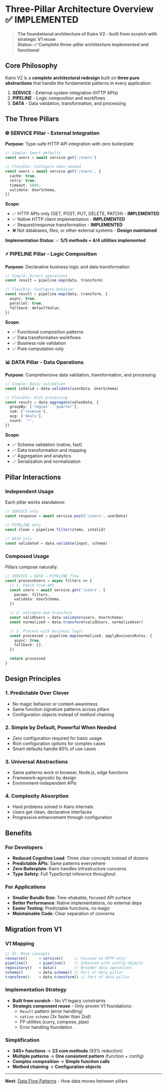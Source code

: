 # Three-Pillar Architecture Overview ✅ IMPLEMENTED

> **The foundational architecture of Kairo V2 - built from scratch with strategic V1 reuse**  
> **Status: ✅ Complete three-pillar architecture implemented and functional**

## Core Philosophy

Kairo V2 is a **complete architectural redesign** built on **three pure abstractions** that handle the fundamental patterns in every application:

1. **SERVICE** - External system integration (HTTP APIs)
2. **PIPELINE** - Logic composition and workflows
3. **DATA** - Data validation, transformation, and processing

## The Three Pillars

### 🌐 SERVICE Pillar - External Integration

**Purpose**: Type-safe HTTP API integration with zero boilerplate

```typescript
// Simple: Smart defaults
const users = await service.get('/users')

// Flexible: Configure when needed
const users = await service.get('/users', {
  cache: true,
  retry: true,
  timeout: 5000,
  validate: UserSchema,
})
```

**Scope**:

- ✅ HTTP APIs only (GET, POST, PUT, DELETE, PATCH) - **IMPLEMENTED**
- ✅ Native HTTP client implementation - **IMPLEMENTED**
- ✅ Request/response transformation - **IMPLEMENTED**
- ❌ Not databases, files, or other external systems - **Design maintained**

**Implementation Status**: ✅ **5/5 methods + 4/4 utilities implemented**

### ⚡ PIPELINE Pillar - Logic Composition

**Purpose**: Declarative business logic and data transformation

```typescript
// Simple: Direct operations
const result = pipeline.map(data, transform)

// Flexible: Configure behavior
const result = pipeline.map(data, transform, {
  async: true,
  parallel: true,
  fallback: defaultValue,
})
```

**Scope**:

- ✅ Functional composition patterns
- ✅ Data transformation workflows
- ✅ Business rule validation
- ✅ Pure computation only

### 📊 DATA Pillar - Data Operations

**Purpose**: Comprehensive data validation, transformation, and processing

```typescript
// Simple: Basic validation
const isValid = data.validate(userData, UserSchema)

// Flexible: Rich processing
const result = data.aggregate(salesData, {
  groupBy: ['region', 'quarter'],
  sum: ['revenue'],
  avg: ['deals'],
  count: '*',
})
```

**Scope**:

- ✅ Schema validation (native, fast)
- ✅ Data transformation and mapping
- ✅ Aggregation and analytics
- ✅ Serialization and normalization

## Pillar Interactions

### **Independent Usage**

Each pillar works standalone:

```typescript
// SERVICE only
const response = await service.post('/users', userData)

// PIPELINE only
const clean = pipeline.filter(items, isValid)

// DATA only
const validated = data.validate(input, schema)
```

### **Composed Usage**

Pillars compose naturally:

```typescript
// SERVICE → DATA → PIPELINE flow
const processUsers = async filters => {
  // 1. Fetch from API
  const users = await service.get('/users', {
    params: filters,
    validate: UserSchema,
  })

  // 2. Validate and transform
  const validUsers = data.validate(users, UserSchema)
  const normalized = data.transform(validUsers, normalizeUser)

  // 3. Process with business logic
  const processed = pipeline.map(normalized, applyBusinessRules, {
    async: true,
    fallback: [],
  })

  return processed
}
```

## Design Principles

### **1. Predictable Over Clever**

- No magic behavior or context-awareness
- Same function signature patterns across pillars
- Configuration objects instead of method chaining

### **2. Simple by Default, Powerful When Needed**

- Zero configuration required for basic usage
- Rich configuration options for complex cases
- Smart defaults handle 80% of use cases

### **3. Universal Abstractions**

- Same patterns work in browser, Node.js, edge functions
- Framework-agnostic by design
- Environment-independent APIs

### **4. Complexity Absorption**

- Hard problems solved in Kairo internals
- Users get clean, declarative interfaces
- Progressive enhancement through configuration

## Benefits

### **For Developers**

- **Reduced Cognitive Load**: Three clear concepts instead of dozens
- **Predictable APIs**: Same patterns everywhere
- **Zero Boilerplate**: Kairo handles infrastructure concerns
- **Type Safety**: Full TypeScript inference throughout

### **For Applications**

- **Smaller Bundle Size**: Tree-shakable, focused API surface
- **Better Performance**: Native implementations, no external deps
- **Easier Testing**: Predictable functions, no magic
- **Maintainable Code**: Clear separation of concerns

## Migration from V1

### **V1 Mapping**

```typescript
// V1: Many concepts
resource()     → service()     // Focused on HTTP only
pipeline()     → pipeline()    // Enhanced with config objects
repository()   → data()        // Broader data operations
schema()       → data.schema() // Part of data pillar
transform()    → data.transform() // Part of data pillar
```

### **Implementation Strategy**

- **Built from scratch** - No V1 legacy constraints
- **Strategic component reuse** - Only proven V1 foundations:
  - `Result` pattern (error handling)
  - `native-schema` (3x faster than Zod)
  - FP utilities (curry, compose, pipe)
  - Error handling foundation

### **Simplification**

- **340+ functions** → **23 core methods** (93% reduction)
- **Multiple patterns** → **One consistent pattern** (function + config)
- **Complex composition** → **Simple function calls**
- **Method chaining** → **Configuration objects**

---

**Next**: [Data Flow Patterns](./data-flow-patterns.md) - How data moves between pillars
